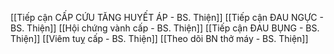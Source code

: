 [[Tiếp cận CẤP CỨU TĂNG HUYẾT ÁP - BS. Thiện]]
[[Tiếp cận ĐAU NGỰC - BS. Thiện]]
[[Hội chứng vành cấp - BS. Thiện]]
[[Tiếp cận ĐAU BỤNG - BS. Thiện]]
[[Viêm tuỵ cấp - BS. Thiện]]
[[Theo dõi BN thở máy - BS. Thiện]]







